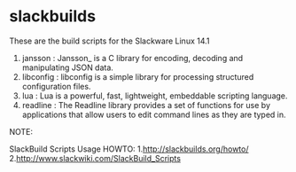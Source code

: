 # slackbuilds

These are the build scripts for the Slackware Linux 14.1

1. jansson : Jansson_ is a C library for encoding, decoding and manipulating JSON data.
2. libconfig : libconfig is a simple library for processing structured configuration files.
3. lua : Lua is a powerful, fast, lightweight, embeddable scripting language.
4. readline : The Readline library provides a set of functions for use by applications that allow users to edit command lines as they are typed in.

NOTE:

SlackBuild Scripts Usage HOWTO:
1.http://slackbuilds.org/howto/
2.http://www.slackwiki.com/SlackBuild_Scripts
